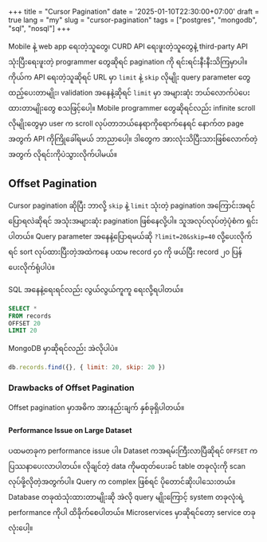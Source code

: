 +++
title = "Cursor Pagination"
date = '2025-01-10T22:30:00+07:00'
draft = true
lang = "my"
slug = "cursor-pagination"
tags = ["postgres", "mongodb", "sql", "nosql"]
+++

Mobile နဲ့ web app ရေးတဲ့သူတွေ၊ CURD API ရေးဖူးတဲ့သူတွေနဲ့ third-party API သုံးပြီးရေးဖူးတဲ့ programmer တွေဆိုရင် pagination ကို ရင်းရင်းနီးနီးသိကြမှာပါ။ ကိုယ်က API ရေးတဲ့သူဆိုရင် URL မှာ `limit` နဲ့ `skip` လိုမျိုး query parameter တွေထည့်ပေးတာမျိုး၊ validation အနေနဲ့ဆိုရင် `limit` မှာ အများဆုံး ဘယ်လောက်ပဲပေးထားတာမျိုးတွေ စသဖြင့်ပေါ့။ Mobile programmer တွေဆိုရင်လည်း infinite scroll လိုမျိုးတွေမှာ user က scroll လုပ်တာဘယ်နေရာကိုရောက်နေရင် နောက်တ page အတွက် API ကိုကြိုခေါ်ရမယ် ဘာညာပေါ့။ ဒါတွေက အားလုံးသိပြီးသားဖြစ်လောက်တဲ့အတွက် လိုရင်းကိုပဲသွားလိုက်ပါမယ်။

## Offset Pagination
Cursor pagination ဆိုပြီး ဘာလို့ `skip` နဲ့ `limit` သုံးတဲ့ pagination အကြောင်းအရင်ပြောရလဲဆိုရင် အသုံးအများဆုံး pagination ဖြစ်နေလို့ပါ။ သူအလုပ်လုပ်တဲ့ပုံစံက ရှင်းပါတယ်။ Query parameter အနေနဲ့ပြောရမယ်ဆို `?limit=20&skip=40` လို့ပေးလိုက်ရင် sort လုပ်ထားပြီးတဲ့အထဲကနေ ပထမ record ၄၀ ကို ဖယ်ပြီး record ၂၀ ပြန်ပေးလိုက်ရုံပါပဲ။

SQL အနေနဲ့ရေးရင်လည်း လွယ်လွယ်ကူကူ ရေးလို့ရပါတယ်။
```sql
SELECT *
FROM records
OFFSET 20
LIMIT 20
```
MongoDB မှာဆိုရင်လည်း အဲလိုပါပဲ။
```javascript
db.records.find({}, { limit: 20, skip: 20 })
```

### Drawbacks of Offset Pagination
Offset pagination မှာအဓိက အားနည်းချက် နှစ်ခုရှိပါတယ်။

#### Performance Issue on Large Dataset
ပထမတခုက performance issue ပါ။ Dataset ကအရမ်းကြီးလာပြီဆိုရင် `OFFSET` က ပြဿနာပေးလာပါတယ်။ လိုချင်တဲ့ data ကိုမထုတ်ပေးခင် table တခုလုံးကို scan လုပ်ဖို့လိုတဲ့အတွက်ပါ။ Query က complex ဖြစ်ရင် ပိုတောင်ဆိုးပါသေးတယ်။ Database တခုထဲသုံးထားတာမျိုးဆို အဲလို query မျိုးကြောင့် system တခုလုံးရဲ့ performance ကိုပါ ထိခိုက်စေပါတယ်။ Microservices မှာဆိုရင်တော့ service တခုလုံးပေါ့။
